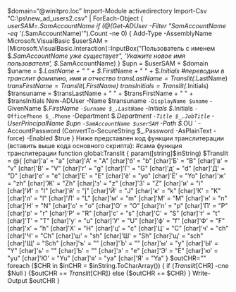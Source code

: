 $domain=“@winitpro.loc”
Import-Module activedirectory
Import-Csv "C:\ps\new_ad_users2.csv" | ForEach-Object {
$userSAM=$_.SamAccountName
if (@(Get-ADUser -Filter "SamAccountName -eq '$($_.SamAccountName)'").Count -ne 0) {
Add-Type -AssemblyName Microsoft.VisualBasic
$userSAM = [Microsoft.VisualBasic.Interaction]::InputBox("Пользователь с именем $_.SamAccountName уже существует", 'Укажите новое имя пользователя', $_.SamAccountName)
}
$upn = $userSAM + $domain
$uname = $_.LastName + " " + $_.FirstName + " " + $_.Initials
#переводим в транслит фамилию, имя и отчество
$transLastName=Translit($_.LastName)
$transFirstName=Translit($_.FirstName)
$transInitials=Translit($_.Initials)
$transuname = $transLastName + " " + $transFirstName + " " + $transInitials
New-ADUser -Name $transuname `
-DisplayName $uname `
-GivenName $_.FirstName `
-Surname $_.LastName `
-Initials $_.Initials `
-OfficePhone $_.Phone `
-Department $_.Department `
-Title $_.JobTitle `
-UserPrincipalName $upn `
-SamAccountName $userSAM `
-Path $_.OU `
-AccountPassword (ConvertTo-SecureString $_.Password -AsPlainText -force) -Enabled $true
}
Ниже представлен код функции транслитерации (вставить выше кода основного скрипта):
#сама функция транслитерации
function global:Translit {
param([string]$inString)
$Translit = @{
[char]'а' = "a"
[char]'А' = "A"
[char]'б' = "b"
[char]'Б' = "B"
[char]'в' = "v"
[char]'В' = "V"
[char]'г' = "g"
[char]'Г' = "G"
[char]'д' = "d"
[char]'Д' = "D"
[char]'е' = "e"
[char]'Е' = "E"
[char]'ё' = "yo"
[char]'Ё' = "Yo"
[char]'ж' = "zh"
[char]'Ж' = "Zh"
[char]'з' = "z"
[char]'З' = "Z"
[char]'и' = "i"
[char]'И' = "I"
[char]'й' = "j"
[char]'Й' = "J"
[char]'к' = "k"
[char]'К' = "K"
[char]'л' = "l"
[char]'Л' = "L"
[char]'м' = "m"
[char]'М' = "M"
[char]'н' = "n"
[char]'Н' = "N"
[char]'о' = "o"
[char]'О' = "O"
[char]'п' = "p"
[char]'П' = "P"
[char]'р' = "r"
[char]'Р' = "R"
[char]'с' = "s"
[char]'С' = "S"
[char]'т' = "t"
[char]'Т' = "T"
[char]'у' = "u"
[char]'У' = "U"
[char]'ф' = "f"
[char]'Ф' = "F"
[char]'х' = "h"
[char]'Х' = "H"
[char]'ц' = "c"
[char]'Ц' = "C"
[char]'ч' = "ch"
[char]'Ч' = "Ch"
[char]'ш' = "sh"
[char]'Ш' = "Sh"
[char]'щ' = "sch"
[char]'Щ' = "Sch"
[char]'ъ' = ""
[char]'Ъ' = ""
[char]'ы' = "y"
[char]'Ы' = "Y"
[char]'ь' = ""
[char]'Ь' = ""
[char]'э' = "e"
[char]'Э' = "E"
[char]'ю' = "yu"
[char]'Ю' = "Yu"
[char]'я' = "ya"
[char]'Я' = "Ya"
}
$outCHR=""
foreach ($CHR in $inCHR = $inString.ToCharArray())
{
if ($Translit[$CHR] -cne $Null )
{$outCHR += $Translit[$CHR]}
else
{$outCHR += $CHR}
}
Write-Output $outCHR
}
